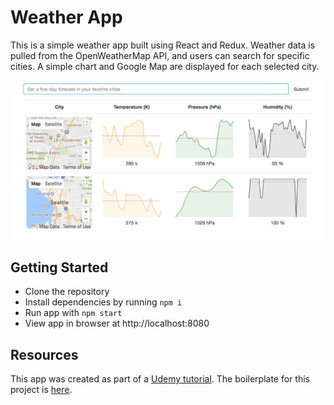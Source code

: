 # Weather App

This is a simple weather app built using React and Redux. Weather data is pulled from the OpenWeatherMap API, and users can search for specific cities. A simple chart and Google Map are displayed for each selected city.

![Weather App Preview](img/screenshot.png)

## Getting Started

* Clone the repository
* Install dependencies by running `npm i`
* Run app with `npm start`
* View app in browser at http://localhost:8080

## Resources

This app was created as part of a [Udemy tutorial](https://www.udemy.com/react-redux/). The boilerplate for this project is [here](https://github.com/StephenGrider/ReduxSimpleStarter.git).
